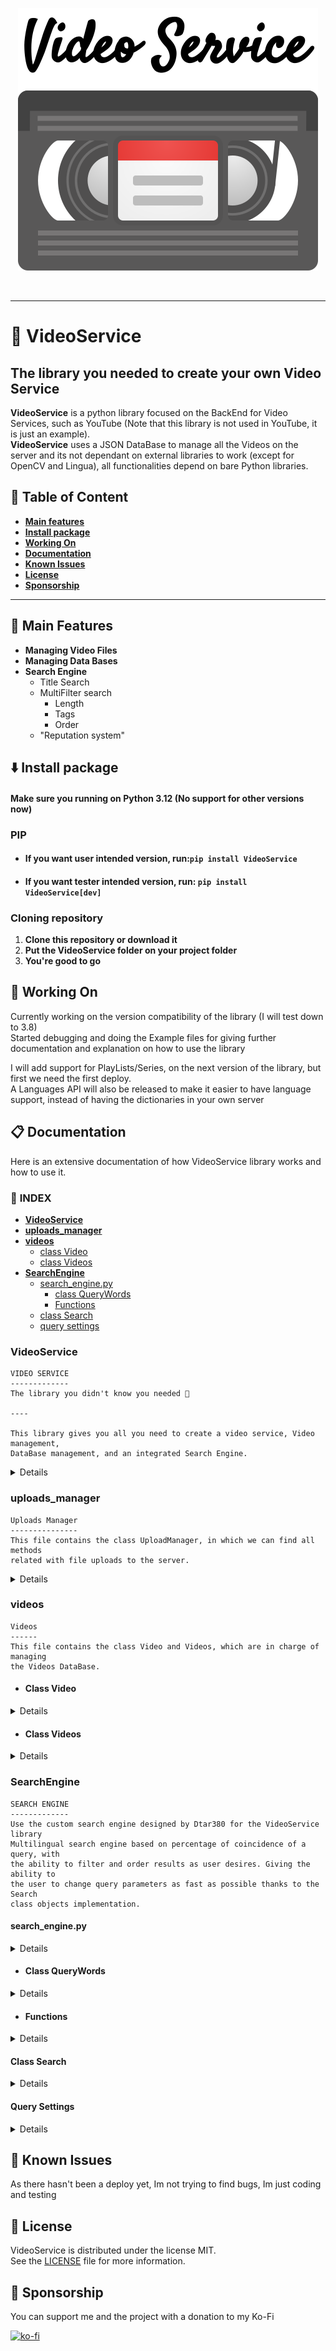<p align="center">
    <img src="https://raw.githubusercontent.com/Dtar380/VideoService/main/assets/logo.png">
</p>
<br>

---

# :vhs: **VideoService**

## **The library you needed to create your own Video Service**
**VideoService** is a python library focused on the BackEnd for Video Services, such as YouTube (Note that this library is not used in YouTube, it is just an example). <br>
**VideoService** uses a JSON DataBase to manage all the Videos on the server and its not dependant on external libraries to work (except for OpenCV and Lingua), all functionalities depend on bare Python libraries.

## :bookmark_tabs: **Table of Content**
- [**Main features**](#blue_heart-main-features)
- [**Install package**](#arrow_down-install-package)
- [**Working On**](#memo-working-on)
- [**Documentation**](#clipboard-documentation)
- [**Known Issues**](#open_file_folder-known-issues)
- [**License**](#scroll-license)
- [**Sponsorship**](#money_with_wings-sponsorship)

---

## :blue_heart: Main Features
- **Managing Video Files**
- **Managing Data Bases**
- **Search Engine**
    - Title Search
    - MultiFilter search
        - Length
        - Tags
        - Order
    - "Reputation system"

## :arrow_down: Install package

#### Make sure you running on Python 3.12 (No support for other versions now)

### PIP
- #### **If you want user intended version, run:**`pip install VideoService`
- #### **If you want tester intended version, run:** `pip install VideoService[dev]`

### Cloning repository
1. **Clone this repository or download it**
2. **Put the VideoService folder on your project folder**
3. **You're good to go**

## :memo: Working On
Currently working on the version compatibility of the library (I will test down to 3.8)<br>
Started debugging and doing the Example files for giving further documentation and explanation on how to use the library<br>

I will add support for PlayLists/Series, on the next version of the library, but first we need the first deploy.<br>
A Languages API will also be released to make it easier to have language support, instead of having the dictionaries in your own server

## :clipboard: Documentation
Here is an extensive documentation of how VideoService library works and how to use it.

### :bookmark_tabs: **INDEX**
- [**VideoService**](#videoservice)
- [**uploads_manager**](#uploads_manager)
- [**videos**](#videos)
    - [class Video](#class-video)
    - [class Videos](#class-videos)
- [**SearchEngine**](#SearchEngine)
    - [search_engine.py](#search_enginepy)
        - [class QueryWords](#class-querywords)
        - [Functions](#functions)
    - [class Search](#class-search)
    - [query settings](#query-settings)

### **VideoService**

```
VIDEO SERVICE
-------------
The library you didn't know you needed 🗿

----

This library gives you all you need to create a video service, Video management,
DataBase management, and an integrated Search Engine.
```

<details>

```
VideoService : class
--------------------
Main class of Video Service library (and the only class you'll need 😉)
This class will manage all the backend of the service, and you will just
need to call it's methods when required by the server.

Parameters
----------
    DATABASE : str
    Path to the DataBase JSON file

    MINIATURES : str
    Path to the Miniatures folder

    VIDEOS : str
    Path to the Videos folder

    UPLOADS : str
    Path to the Uploads folder

    LANGUAGES : str
    Path to the languages DataBase folder

Raise
-----
    ValueError 
    If variable was not the expected type

    DataBaseNotFound
    If DataBase JSON was not found

    FolderNotFound
    If folder was not found
-----

Upload : method
---------------
Method used to upload files to the DataBase

Parameters
----------
    TITLE : str
    Title provided for the video

    VIDEO_FILENAME : str
    File name of the video

    MINIATURE_FILENAME : str, optional
    File name of the miniature for the video , by default None

    DESCRIPTION : str, optional
    Description for the video, by default None

    TAGS : list[str], optional
    Tags for the video, by default None

Raise
-----
    ValueError
    If variable was not the expected type

    FolderNotFound
    If folder was not found
-----

Save Videos : method
--------------------
Save_videos transforms the `videos` list to a dictionary to then save it
to the DataBase JSON file.
Automatically performed by the server when a new Video is uploaded.
--------------------

Delete Video : method
---------------------
Method used to delete videos from the DataBase


Parameters
----------
    VIDEO_ID : int, optional
    Index that leads to the video on the `videos` list, by default None

    VIDEO_FILENAME : str, optional
    Filename of the video, by default None

**Requires only one of both parameter**

Raise
-----
    ValueError
    If variable was not the expected type
    If no arguments are provided
-----

Query : method
--------------
Method used to perform a query

Parameters
----------
    query : str
    Contains the searched value

    order_settings : list[str | bool]
    Contains what to order with and direction

    filter_settings : dict[str, dict[str, List[str | int] | bool]]
    Contains what to filter with

    tags : list[str], optional
    Tags assigned when upload, by default None

Returns
-------
    Search : Search
    Contains all info about the query

Raise
-----
    ValueError
    WrongOrderStructure
    WrongFilterStructure
    WrongTagsStructure
    If variable was not the expected type
-----

Update likes : method
----------------------------
update_likes updates the like cound of a video from the `videos` list<br>
given specific parameters.

Parameters
----------
    number : int
    Number to add to the like count, can be positive or negative.

    VIDEO_ID : int, optional
    Index that leads to the video on the `videos` list, by default None

    VIDEO_FILENAME : str, optional
    Filename of the video, by default None

    **Requires only one of both Video related parameters**

Raise
-----
    ValueError
    If variable was not the expected type
    If no video related arguments are provided
```
</details>

### **uploads_manager**

```
Uploads Manager
---------------
This file contains the class UploadManager, in which we can find all methods
related with file uploads to the server.
```

<details>

```
UploadManager : class
---------------------
The class Upload Manager is in charge of managing the uploads
that are done to the server.

This class creates an object containing the paths to the Uploads,
Miniatures and Videos folder and is used to move files between
folders and indexing uploaded files into the DataBase JSON.

Parameters
----------
    UPLOADS : str
    Path to the Uploads folder

    MINIATURES : str
    Path to the Miniatures folder

    VIDEOS : str
    Path to the Videos folder
----------

Upload : method
---------------
Method used to upload files to the DataBase

Parameters
----------
    videos : Videos
    Information about the Videos DataBase

    TITLE : str
    Title provided for the video

    VIDEO_FILENAME : str
    File name of the video

    MINIATURE_FILENAME : str, optional
    File name of the miniature for the video , by default None

    DESCRIPTION : str, optional
    Description for the video, by default None

    TAGS : list[str], optional
    Tags for the video, by default None

Returns
-------
    videos : Videos
    Contains all info about the DataBase
```

</details>



### **videos**

```
Videos
------
This file contains the class Video and Videos, which are in charge of managing
the Videos DataBase.
```

- #### **Class Video**

<details>

```
Video : class
-------------
The Video object contains all data assigned to a video on the
DataBase given when uploaded to the server.

Parameters
----------
    TITLE : str
    Title assigned to the video on upload

    VIDEO_FILENAME : str
    Name of the file of the video

    VIDEO_FILETYPE : str
    File extension of the video

    MINIATURE_FILENAME : str
    Name of the file of the miniature

    MINIATURE_FILETYPE : str
    File extension of the miniature

    UPLOAD_DATE : str
    Date when the video was uploaded

    LENGTH : int
    Duration of the video in seconds

    DESCRIPTION : str, optional
    Description provided on upload, by default None

    TAGS : list[str], optional
    Tags provided on upload, by default None

    LIKES : int, optional
    Use if Like system is used, by default None
----------

Video : property
----------------
Video object to dict

This property takes all values assigned to the object and<br>
transforms them into a dict

Returns
-------
    video_json : dict
    Contains all info about the Video object
```

</details>

- #### **Class Videos**

<details>

```
Videos : class
--------------
The Videos object contains all the videos contained in the DataBase 
by using Video objects.

Parameters
----------
    DATABASE : str
    Path to the DataBase JSON file

    MINIATURES : str
    Path to the Miniatures folder

    VIDEOS : str
    Path to the Videos folder
----------

Load Videos : method
---------------------
Method used to load videos from the DataBase

Load_videos access the DataBase JSON file and loads all the data in
it to Video objects and dumps them into a list.

Returns
-------
    videos : list[Video]
    Contains all info about the DataBase
-------

Save Videos : method
--------------------
Method used to save videos to the DataBase

Save_videos transforms the videos list to a dictionary to then save
it to the DataBase JSON file.

Returns
-------
    videos : list[Video]
    Contains all info about the DataBase
-------

Add Videos : method
-------------------
Method used to add videos to the DataBase

Add_video creates a new Video object and appends it to the videos
list. It then uses save_video function to save the new video added
to the DataBase.

Parameters
----------
    TITLE : str
    Title assigned to the video on upload

    VIDEO_FILENAME : str
    Name of the file of the video

    VIDEO_FILETYPE : str
    File extension of the video

    MINIATURE_FILENAME : str
    Name of the file of the miniature

    MINIATURE_FILETYPE : str
    File extension of the miniature

    UPLOAD_DATE : str
    Date when the video was uploaded

    LENGTH : int
    Duration of the video in seconds

    DESCRIPTION : str, optional
    Description provided on upload, by default None

    TAGS : list[str], optional
    Tags provided on upload, by default None

    LIKES : int, optional
    Use if Like system is used, by default None
----------

Delete Video : method
---------------------
Method used to delete videos from the DataBase

Delete_video deletes a video from the videos list given specific parameters.

Parameters
----------
    VIDEO_ID : int, optional
    Index that leads to the video on the videos list, by default None

    VIDEO_FILENAME : str, optional
    Filename of the video, by default None

-> Requires only one of both parameter

Raise
-----
    IndexError
    If VIDEO_ID is not in range of amount of videos

    Exception (on self.__get_by_name)
    If VIDEO_FILENAME is not in database
-----

Like count : method
-------------------
Like_count updates the like cound of a video from the `videos` list<br>
given specific parameters.

Parameters
----------
    number : int
    Number to add to the like count, can be positive or negative.

    VIDEO_ID : int, optional
    Index that leads to the video on the `videos` list, by default None

    VIDEO_FILENAME : str, optional
    Filename of the video, by default None

    **Requires only one of both Video related parameters**

Raise
-----
    IndexError
    If VIDEO_ID is not in range of amount of videos

    Exception (on self.__get_by_name)
    If VIDEO_FILENAME is not in database
-----
```

</details>

### **SearchEngine**
```
SEARCH ENGINE
-------------
Use the custom search engine designed by Dtar380 for the VideoService library
Multilingual search engine based on percentage of coincidence of a query, with
the ability to filter and order results as user desires. Giving the ability to
the user to change query parameters as fast as possible thanks to the Search
class objects implementation.
```

#### **search_engine.py**

<details>

```
search_engine.py
----------------
Containing all functions of the search engine, this is where your search takes
place.
```

</details>

- #### **Class QueryWords**

<details>

```
QueryWords : class
------------------
The QueryWords class contains the weights for each type of word.
A QueryWords object contains the words of the query divided in
each category as well as the max weight it can have.

Parameters
----------
    query : str
    Contains the searched value

    language_dict : dict
    Contains a dictionary of the language of the query
----------
```

</details>

- #### **Functions**

<details>

```
Search : method
---------------
Function used to perform a search

Parameters
----------
    videos : list[Video]
    Contains all info about the DataBase

    query : str
    Contains the searched value

    languages_path : str
    Path to the languages DataBase

Returns
-------
    videos : list[Video]
    Contains all info about the DataBase
-------

Order : method
--------------
Function used to order the videos

Parameters
----------
    videos : list[Video]
    Contains all info about the DataBase

    order_settings : list[str | bool]
    Contains what to order with and direction

    title : str, optional
    Query, by default None

    tags : list[str], optional
    Tags assigned when upload, by default None

Returns
-------
    videos : list[Video]
    Contains all info about the DataBase
-------

Filter : method
---------------
Function used to filter the videos

Parameters
----------
    videos : list[Video]
    Contains all info about the DataBase

    filter_settings : dict[str, dict[str, List[str | int] | bool]]
    Contains what to filter with

Returns
-------
    videos : list[Video]
    Contains all info about the DataBase
-------
```

</details>

#### **Class Search**

<details>

```
Search : class
--------------
A Search object is created when ever a search is performed 
by a user, and it contains all info about the query.

Parameters
----------
    query : str
    Contains the searched value

    videos : list[Video]
    Contains all info about the DataBase

    languages_path : str
    Path to the languages DataBase

    order_settings : list[str | bool]
    Contains what to order with and direction
    Default, by Title coincidence descendant

    filter_settings : dict[str, dict[str, List[str | int] | bool]]
    Contains what to filter with
    Default, deactivated every filter

    tags : list[str], optional
    Tags assigned when upload, by default None
----------

Query Server : method
---------------------
Use when want to perform a query to the server.
Sets the class variable `result` to the result of
the query.
----------

Tags Change : method
--------------------
Use when user changed the tags of the query.
Automatically changes the result of the query.

Parameters
----------
    tags : list[str]
    Tags searched for the video

Raise
-----
    WrongTagsStructure
    If variable was not the expected type
-----

Order Settings Change : method
------------------------------
Use when user changed order settings. Automatically
changes the result of the query.

Parameters
----------
    order_settings : list[str | bool]
    List containing the parameter to use and way to order
    If Second Value True descendant order if False ascendant

Raise
-----
    WrongOrderStructure
    If variable was not the expected type
-----

Filter Settings Change : method
-------------------------------
Use when user changed filter settings. Automatically 
changes the result of the query.

Parameters
----------
    filter_settings : dict[str, dict[str, List[str | int] | bool]]
    Dict containing the parameters to use

Raise
-----
    WrongFilterStructure
    If variable was not the expected type
-----
```

</details>

#### **Query Settings**

<details>

```python
order_setting structure:
[
    str,
    True | False
]

order types:
"_order_by_title_coincidence"
"_order_by_date"
"_order_by_length"
"_order_by_tags_coincidence"
"_order_by_popularity"

-------------------------
filter_setting structure:
{
"_filter_by_date": {
    "filter": List[str],
    "active": True | False
    },
"_filter_by_length": {
    "filter": List[int],
    "active": True | False
    },
"_filter_by_tags": {
    "filter": List[str],
    "active": True | False
    }
}
```

</details>

## :open_file_folder: Known Issues
As there hasn't been a deploy yet, Im not trying to find bugs, Im just coding and testing

## :scroll: License
VideoService is distributed under the license MIT.<br>
See the [LICENSE](LICENSE) file for more information.

## :money_with_wings: Sponsorship
You can support me and the project with a donation to my Ko-Fi<br>

[![ko-fi](https://ko-fi.com/img/githubbutton_sm.svg)](https://ko-fi.com/H2H4TBMEZ)
